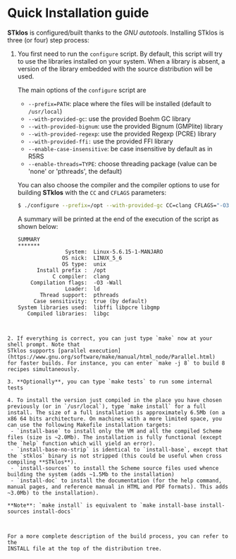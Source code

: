 Quick Installation guide
=======================

**STklos** is configured/built thanks to the *GNU autotools*. Installing STklos is three (or
four) step process:

1.  You first need to run the `configure` script. By default, this script will try to use the
    libraries installed on your system. When a library is absent, a version of the library embedded
    with the source distribution will be used.

    The main options of the `configure` script are

    - `--prefix=PATH`: place where the files will be installed (default to `/usr/local`)
    - `--with-provided-gc`: use the provided Boehm GC library
    - `--with-provided-bignum`: use the provided Bignum (GMPlite) library
    - `--with-provided-regexp`: use the provided Regexp (PCRE) library
    - `--with-provided-ffi:` use the provided FFI library
    - `--enable-case-insensitive`: be case insensitive by default as in R5RS
    - `--enable-threads=TYPE`: choose threading package (value can be 'none' or 'pthreads', the default)

    You can also choose the compiler and the compiler options to use for building **STklos** with the `CC` and `CFLAGS` parameters:

     ```bash
     $ ./configure --prefix=/opt --with-provided-gc CC=clang CFLAGS="-O3 -Wall"
    ```
    A summary will be printed at the end of the execution of the script as shown below:

    ```
    SUMMARY
    *******
                   System:  Linux-5.6.15-1-MANJARO
                  OS nick:  LINUX_5_6
                  OS type:  unix
          Install prefix :  /opt
               C compiler:  clang
        Compilation flags:  -O3 -Wall
                   Loader:  ld
           Thread support:  pthreads
         Case sensitivity:  true (by default)
    System libraries used:  libffi libpcre libgmp
       Compiled libraries:  libgc
   ```


2. If everything is correct, you can just type `make` now at your shell prompt. Note that
   STklos supports [parallel execution](https://www.gnu.org/software/make/manual/html_node/Parallel.html)
   for faster builds. For instance, you can enter `make -j 8` to build 8 recipes simultaneously.

3. **Optionally**, you can type `make tests` to run some internal tests

4. To install the version just compiled in the place you have chosen previously (or in `/usr/local`), type `make install` for a full install. The size of a full installation is approximately 6.5Mb (on a x86 64 bits architecture. On machines with a more limited space, you can use the following Makefile installation targets:
    - `install-base` to install only the VM and all the compiled Scheme files (size is ~2.0Mb). The installation is fully functional (except the `help` function which will yield an error).
    - `install-base-no-strip` is identical to `install-base`, except that the `stklos` binary is not stripped (this could be useful when cross compiling **STklos**).
    - `install-sources` to install the Scheme source files used whence building the system (adds ~1.5Mb to the installation)
    - `install-doc` to install the documentation (for the help command, manual pages, and reference manual in HTML and PDF formats). This adds ~3.0Mb) to the installation).

**Note**: `make install` is equivalent to `make install-base install-sources install-docs`



For a more complete description of the build process, you can refer to the
INSTALL file at the top of the distribution tree.
